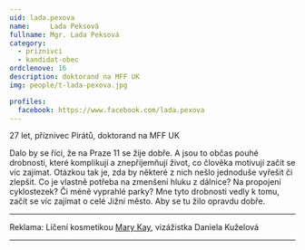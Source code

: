 ```yaml
---
uid: lada.pexova
name:     Lada Peksová
fullname: Mgr. Lada Peksová
category:
  - priznivci
  - kandidat-obec
ordclenove: 16
description: doktorand na MFF UK
img: people/t-lada-pexova.jpg

profiles:
  facebook: https://www.facebook.com/lada.pexova
---
```


27 let, příznivec Pirátů, doktorand na MFF UK

Dalo by se říci, že na Praze 11 se žije dobře. A jsou to občas pouhé drobnosti, které komplikují a znepříjemňují život, co člověka motivují začít se víc zajímat. Otázkou tak je, zda by některé z nich nešlo jednoduše vyřešit či zlepšit. Co je vlastně potřeba na zmenšení hluku z dálnice? Na propojení cyklostezek? Či méně vyprahlé parky? Mne tyto drobnosti vedly k tomu, začít se víc zajímat o celé Jižní město. Aby se tu žilo opravdu dobře.

---


Reklama: Líčení kosmetikou <a href="mailto:Daniela01@seznam.cz">Mary Kay</a>, vizážistka Daniela Kuželová  

---